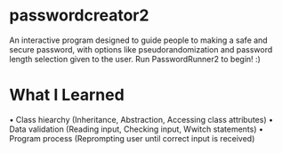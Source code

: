 # passwordcreator2

An interactive program designed to guide people to making a safe and secure password, with options like pseudorandomization and password length selection given to the user. Run PasswordRunner2 to begin! :)

# What I Learned
• Class hiearchy (Inheritance, Abstraction, Accessing class attributes)
• Data validation (Reading input, Checking input, Wwitch statements)
• Program process (Reprompting user until correct input is received) 
